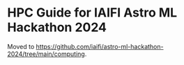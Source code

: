 # HPC Guide for IAIFI Astro ML Hackathon 2024

Moved to https://github.com/iaifi/astro-ml-hackathon-2024/tree/main/computing.